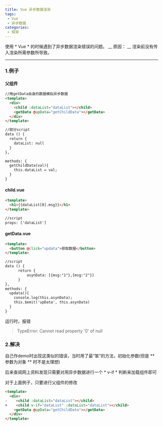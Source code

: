 ```yaml
---
title: Vue 异步数据渲染
tags:
 - Vue
 - 异步数据
categories:
 - 框架
---
```


使用 * Vue * 的时候遇到了异步数据渲染错误的问题。
__ 原因： __ 渲染前没有传入渲染所需参数所导致。

<!--more-->
---

### 1.例子

#### 父组件
```html
//用getData自身的数据模拟异步数据
<template>
  <div>
    <child :dataList="dataList"></child>
    <getData @upData="getChildData"></getData>
  </div>
</template>

//部分script
data () {
  return {
    dataList: null
  }
},

methods: {
  getChildData(val){
    this.dataList = val;
  }
}


```

#### child.vue
```html
<template>
  <h1>{{dataList[0].msg}}</h1>
</template>

//script
props: ['dataList']

```

#### getData.vue
```html
<template>
  <button @click="updata">获取数据</button>
</template>

//script
data () {
      return {
          asynData: [{msg:"1"},{msg:"2"}]
      }
},
methods: {
  updata(){
    console.log(this.asynData);
    this.$emit('upData', this.asynData)
  }
}

```

运行时，报错
>TypeError: Cannot read property '0' of null

### 2.解决

自己作demo时出现这类似的错误，当时用了最“笨”的方法，初始化参数(但是 ** 参数为对象 ** 时不是太理想)

后来查阅网上资料发现只需要对用异步数据进行一个 * v-if * 判断来加载组件即可

对于上面例子，只要进行父组件的修改

```html
<template>
  <div>
-    <child :dataList="dataList"></child>
+    <child v-if="dataList" :dataList="dataList"></child>
    <getData @upData="getChildData"></getData>
  </div>
</template>
```
